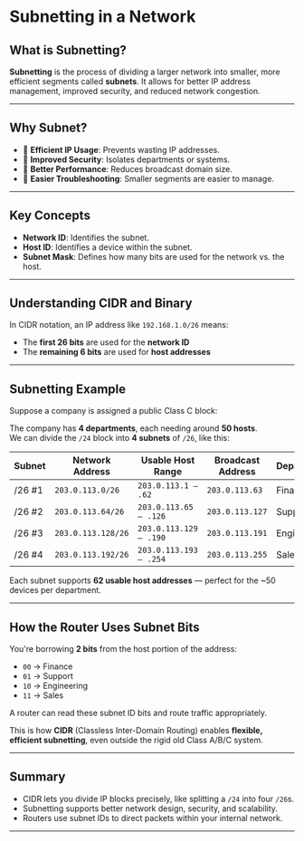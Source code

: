 # Subnetting in a Network

## What is Subnetting?

**Subnetting** is the process of dividing a larger network into smaller, more efficient segments called **subnets**. It allows for better IP address management, improved security, and reduced network congestion.

---

## Why Subnet?

- 🔄 **Efficient IP Usage**: Prevents wasting IP addresses.
- 🔐 **Improved Security**: Isolates departments or systems.
- 🚀 **Better Performance**: Reduces broadcast domain size.
- 🧩 **Easier Troubleshooting**: Smaller segments are easier to manage.

---

## Key Concepts

- **Network ID**: Identifies the subnet.
- **Host ID**: Identifies a device within the subnet.
- **Subnet Mask**: Defines how many bits are used for the network vs. the host.

---

## Understanding CIDR and Binary

In CIDR notation, an IP address like `192.168.1.0/26` means:

- The **first 26 bits** are used for the **network ID**
- The **remaining 6 bits** are used for **host addresses**


---

## Subnetting Example

Suppose a company is assigned a public Class C block:

The company has **4 departments**, each needing around **50 hosts**.  
We can divide the `/24` block into **4 subnets** of `/26`, like this:

| Subnet | Network Address    | Usable Host Range       | Broadcast Address   | Department  |
|--------|--------------------|--------------------------|---------------------|-------------|
| /26 #1 | `203.0.113.0/26`   | `203.0.113.1 – .62`      | `203.0.113.63`      | Finance     |
| /26 #2 | `203.0.113.64/26`  | `203.0.113.65 – .126`    | `203.0.113.127`     | Support     |
| /26 #3 | `203.0.113.128/26` | `203.0.113.129 – .190`   | `203.0.113.191`     | Engineering |
| /26 #4 | `203.0.113.192/26` | `203.0.113.193 – .254`   | `203.0.113.255`     | Sales       |

Each subnet supports **62 usable host addresses** — perfect for the ~50 devices per department.

---

## How the Router Uses Subnet Bits

You're borrowing **2 bits** from the host portion of the address:

- `00` → Finance
- `01` → Support
- `10` → Engineering
- `11` → Sales

A router can read these subnet ID bits and route traffic appropriately.

This is how **CIDR** (Classless Inter-Domain Routing) enables **flexible, efficient subnetting**, even outside the rigid old Class A/B/C system.

---

## Summary

- CIDR lets you divide IP blocks precisely, like splitting a `/24` into four `/26`s.
- Subnetting supports better network design, security, and scalability.
- Routers use subnet IDs to direct packets within your internal network.

---
